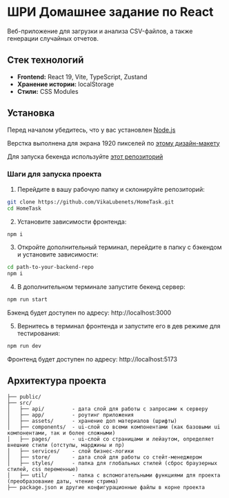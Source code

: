 # ШРИ Домашнее задание по React

Веб-приложение для загрузки и анализа CSV-файлов, а также генерации случайных отчетов.

## Стек технологий

- **Frontend:** React 19, Vite, TypeScript, Zustand
- **Хранение истории:** localStorage
- **Стили:** CSS Modules

## Установка

Перед началом убедитесь, что у вас установлен [Node.js](https://nodejs.org/) 

Верстка выполнена для экрана 1920 пикселей по [этому дизайн-макету](https://www.figma.com/design/9gsmAtcuxaZviXSt34yb2a/%D0%94%D0%97-%D0%A8%D0%A0%D0%98?node-id=0-1&p=f&t=TQAjPMrw4p6jGqKv-0)

Для запуска бекенда используйте [этот репозиторий](https://github.com/etozhenerk/shri2025-back)

### Шаги для запуска проекта

1. Перейдите в вашу рабочую папку и склонируйте репозиторий:

```bash
git clone https://github.com/VikaLubenets/HomeTask.git
cd HomeTask
```

2. Установите зависимости фронтенда:

```bash
npm i
```

3. Откройте дополнительный терминал, перейдите в папку с бэкендом и установите зависимости:

```bash
cd path-to-your-backend-repo
npm i
```

4. В дополнительном терминале запустите бекенд сервер:

```bash
npm run start
```

Бэкенд будет доступен по адресу: http://localhost:3000

5. Вернитесь в терминал фронтенда и запустите его в дев режиме для тестирования:

```bash
npm run dev
```

Фронтенд будет доступен по адресу: http://localhost:5173


## Архитектура проекта

```
├── public/
├── src/
│   ├── api/         - дата слой для работы с запросами к серверу
│   ├── app/         - роутинг приложения
│   ├── assets/      - хранение доп материалов (шрифты)
│   ├── components/  - ui-слой со всеми компонентами (как базовыми ui компонентами, так и более сложными)
│   ├── pages/       - ui-слой со страницами и лейаутом, определяет внешние стили (отступы, марджины и пр)
│   ├── services/    - слой бизнес-логики
│   ├── store/       - дата слой для работы со стейт-менеджером
│   ├── styles/      - папка для глобальных стилей (сброс браузерных стилей, css переменные)
│   ├── util/        - папка с вспомогательными функциями для проекта (преобразование даты, чтение стрима)
├── package.json и другие конфигурационные файлы в корне проекта
```


